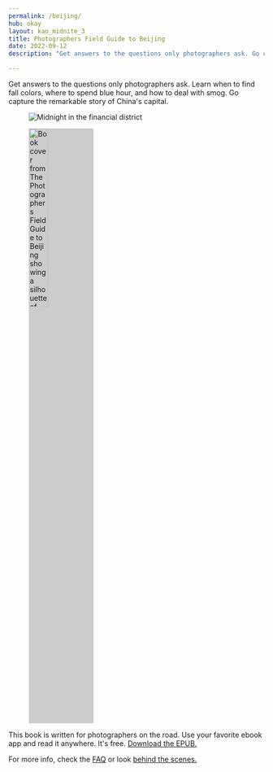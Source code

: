 ```yaml
---
permalink: /beijing/
hub: okay
layout: kao_midnite_3
title: Photographers Field Guide to Beijing
date: 2022-09-12
description: "Get answers to the questions only photographers ask. Go capture the remarkable story of China's capital."

---
```



Get answers to the questions only photographers ask. Learn when to find fall colors, where to spend blue hour, and how to deal with smog. Go capture the remarkable story of China's capital.

<figure>
<img class="kao-1x1-half" 
srcset="
https://images.zachmccabe.com/file/field-guide/field-guide-2-0-0896.jpg 896w, 
https://images.zachmccabe.com/file/field-guide/field-guide-2-0-0448.jpg 448w, 
https://images.zachmccabe.com/file/field-guide/field-guide-2-0-0224.jpg 224w" 
src="https://images.zachmccabe.com/file/field-guide/field-guide-2-0-0448.jpg" 
alt="Midnight in the financial district" 
sizes="max-width:896px" loading="lazy" />

<img style="background:#ccc;width:30%" srcset="
https://images.zachmccabe.com/file/field-guide/field-guide-cover-1120x1792.png 1792w, 
https://images.zachmccabe.com/file/field-guide/field-guide-cover-560x896.png 896w, 
https://images.zachmccabe.com/file/field-guide/field-guide-cover-280x448.png 448w, 
https://images.zachmccabe.com/file/field-guide/field-guide-cover-140x224.png 224w" 
src="https://images.zachmccabe.com/file/field-guide/field-guide-cover-280x448.png" alt="Book cover from The Photographers Field Guide to Beijing showing a silhouette of the city's old Drum Tower"  sizes="max-width:1120px" loading="lazy" />
</figure>
  
This book is written for photographers on the road. Use your favorite ebook app and read it anywhere. It's free. [Download the EPUB.]

For more info, check the [FAQ] or look [behind the scenes.]



[download the EPUB.]: https://github.com/zachmccabe/beijing/releases

[FAQ]: https://www.zachmccabe.com/beijing/faq

[behind the scenes.]: https://www.zachmccabe.com/beijing/bts/colophon
